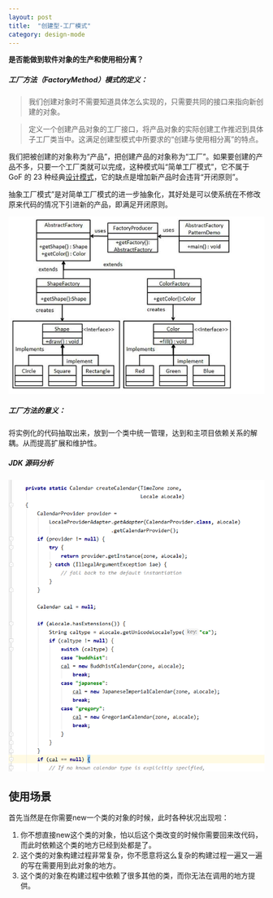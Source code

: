 ```yaml
---
layout: post
title:  "创建型-工厂模式"
category: design-mode
---
```


**是否能做到软件对象的生产和使用相分离？**

##### 工厂方法（FactoryMethod）模式的定义：

> 我们创建对象时不需要知道具体怎么实现的，只需要共同的接口来指向新创建的对象。

> 定义一个创建产品对象的工厂接口，将产品对象的实际创建工作推迟到具体子工厂类当中。这满足创建型模式中所要求的“创建与使用相分离”的特点。

我们把被创建的对象称为“产品”，把创建产品的对象称为“工厂”。如果要创建的产品不多，只要一个工厂类就可以完成，这种模式叫“简单工厂模式”，它不属于 GoF 的 23 种经典[设计模式](http://c.biancheng.net/design_pattern/)，它的缺点是增加新产品时会违背“开闭原则”。

抽象工厂模式”是对简单工厂模式的进一步抽象化，其好处是可以使系统在不修改原来代码的情况下引进新的产品，即满足开闭原则。

![image-20200411163156928](https://raw.githubusercontent.com/zhaoxiaowu/blog/master/2020/image-20200411163156928.png)

##### 工厂方法的意义：

将实例化的代码抽取出来，放到一个类中统一管理，达到和主项目依赖关系的解耦。从而提高扩展和维护性。

##### JDK 源码分析

![image-20200411165204546](https://raw.githubusercontent.com/zhaoxiaowu/blog/master/2020/image-20200411165204546.png)

## 使用场景

首先当然是在你需要new一个类的对象的时候，此时各种状况出现啦：

1. 你不想直接new这个类的对象，怕以后这个类改变的时候你需要回来改代码，而此时依赖这个类的地方已经到处都是了。
2. 这个类的对象构建过程非常复杂，你不愿意将这么复杂的构建过程一遍又一遍的写在需要用到此对象的地方。
3. 这个类的对象在构建过程中依赖了很多其他的类，而你无法在调用的地方提供。

 